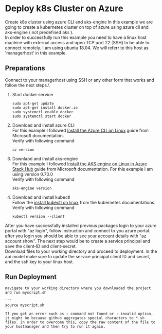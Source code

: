 # Deploy k8s Cluster on Azure
Create k8s cluster using azure CLI and aks-engine
In this example we are going to create a kubernetes cluster on top of azure using azure cli and aks-engine ( not predefined aks ).\
In order to successfully run this example you need to have a linux host machine with external access and open TCP port 22 (SSH) to be able to connect remotely. I am using ubuntu 18.04. We will referr to this host as 'managerhost' in this example.

## Preparations
Connect to your managerhost using SSH or any other form that works and follow the next steps.\
1. Start docker service
    ``` 
    sudo apt-get update 
    sudo apt-get install docker.io 
    sudo systemctl enable docker 
    sudo systemctl start docker 
    ```
2. Download and install azure CLI\
    For this example I followed [Install the Azure CLI on Linux](https://docs.microsoft.com/en-us/cli/azure/install-azure-cli-linux?pivots=apt) guide from Microsoft documentation.\
    Verify with following command
    ```
    az version
    ```

3. Downlaod and install aks-engine\
    For this example I followed [Install the AKS engine on Linux in Azure Stack Hub](https://docs.microsoft.com/en-us/azure-stack/user/azure-stack-kubernetes-aks-engine-deploy-linux?view=azs-2206) guide from Microsoft documentation. For this example I am using version 0.70.0\
    Verify with following command
    ```
    aks-engine version
    ```

4. Download and install kubectl\
    Follow the [install kubectl on linux](https://kubernetes.io/docs/tasks/tools/install-kubectl-linux/) from the kubernetes documentations.\
    Verify with following command
    ```
    kubectl version --client
    ```

After you have successfully installed previous packages login to your azure portal with "az login", follow instruction and connect to you azure portal. after you login you should be able to see your account details with "az account show". The next step would be to create a service principal and save the client-ID and client-secret.\
Download files to your working directory and proceed to deployment. In the api model make sure to update the service principal client ID and secret, and the ssh key to your linux host.

## Run Deployment
    navigate to your working directory where you downloaded the project and run myscript.sh
    
    ```
    source myscript.sh
    ```
    If you get an error such as : command not found or : invalid option, it might be because github aggregates special characters to *.sh files. in order to overcome this, copy the raw content of the file to your hostmanager and then try to run it again.

    
